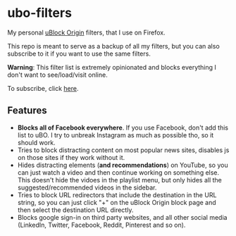 # ubo-filters

My personal [uBlock Origin](https://github.com/gorhill/ublock) filters, that I use on Firefox.

This repo is meant to serve as a backup of all my filters, but you can also subscribe to it if you want to use the same filters.

**Warning**: This filter list is extremely opinionated and blocks everything I don't want to see/load/visit online.


To subscribe, click [here](https://subscribe.adblockplus.org?location=https%3A%2F%2Fraw.githubusercontent.com%2Fvishalnandagopal%2Fubo-filters%2Fmain%2Fmy-filters.txt&title=Vishal%27s%20personal%20uBO%20filter%20list).

## Features

- **Blocks all of Facebook everywhere**. If you use Facebook, don't add this list to uBO. I try to unbreak Instagram as much as possible tho, so it should work.
- Tries to block distracting content on most popular news sites, disables js on those sites if they work without it.
- Hides distracting elements (**and recommendations**) on YouTube, so you can just watch a video and then continue working on something else. This doesn't hide the vidoes in the playlist menu, but only hides all the suggested/recommended videos in the sidebar.
- Tries to block URL redirectors that include the destination in the URL string, so you can just click "+" on the uBlock Origin block page and then select the destination URL directly.
- Blocks google sign-in on third party websites, and all other social media (LinkedIn, Twitter, Facebook, Reddit, Pinterest and so on).